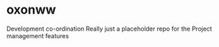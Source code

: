 # oxonww
Development co-ordination
Really just a placeholder repo for the Project management features

